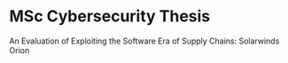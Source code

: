 # MSc Cybersecurity Thesis
An Evaluation of Exploiting the Software Era of Supply Chains: Solarwinds Orion
